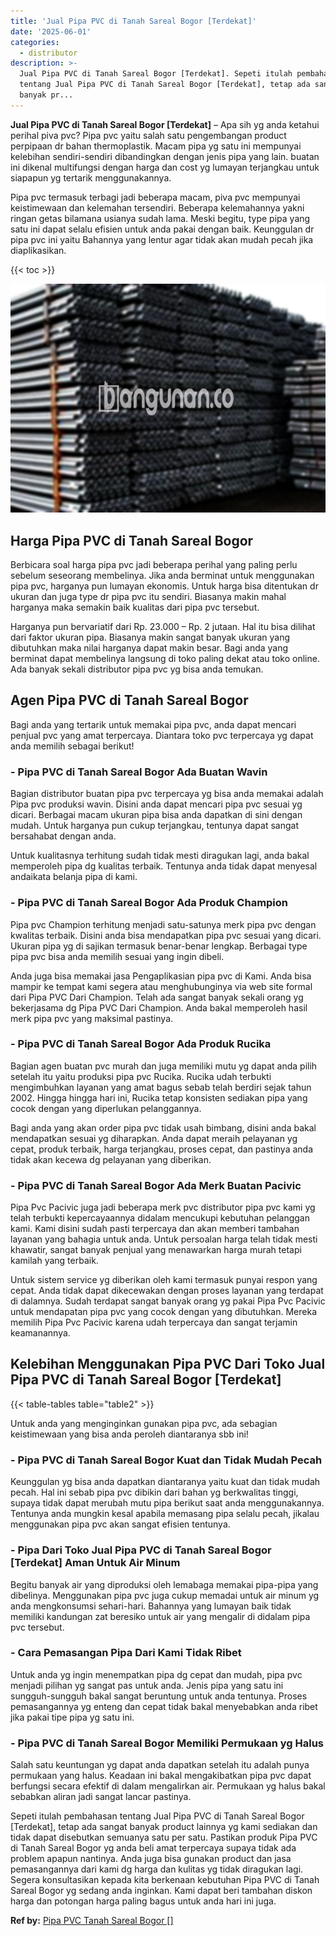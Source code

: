 ```yaml
---
title: 'Jual Pipa PVC di Tanah Sareal Bogor [Terdekat]'
date: '2025-06-01'
categories:
  - distributor
description: >-
  Jual Pipa PVC di Tanah Sareal Bogor [Terdekat]. Sepeti itulah pembahasan
  tentang Jual Pipa PVC di Tanah Sareal Bogor [Terdekat], tetap ada sangat
  banyak pr...
---
```


**Jual Pipa PVC di Tanah Sareal Bogor \[Terdekat\]** – Apa sih yg anda ketahui perihal piva pvc? Pipa pvc yaitu salah satu pengembangan product perpipaan dr bahan thermoplastik. Macam pipa yg satu ini mempunyai kelebihan sendiri-sendiri dibandingkan dengan jenis pipa yang lain. buatan ini dikenal multifungsi dengan harga dan cost yg lumayan terjangkau untuk siapapun yg tertarik menggunakannya.

Pipa pvc termasuk terbagi jadi beberapa macam, piva pvc mempunyai keistimewaan dan kelemahan tersendiri. Beberapa kelemahannya yakni ringan getas bilamana usianya sudah lama. Meski begitu, type pipa yang satu ini dapat selalu efisien untuk anda pakai dengan baik. Keunggulan dr pipa pvc ini yaitu Bahannya yang lentur agar tidak akan mudah pecah jika diaplikasikan.

{{< toc >}}

![Jual Pipa PVC di Tanah Sareal Bogor [Terdekat]](/images/jaul-pipa-pvc-46.png)

## Harga Pipa PVC di Tanah Sareal Bogor

Berbicara soal harga pipa pvc jadi beberapa perihal yang paling perlu sebelum seseorang membelinya. Jika anda berminat untuk menggunakan pipa pvc, harganya pun lumayan ekonomis. Untuk harga bisa ditentukan dr ukuran dan juga type dr pipa pvc itu sendiri. Biasanya makin mahal harganya maka semakin baik kualitas dari pipa pvc tersebut.

Harganya pun bervariatif dari Rp. 23.000 – Rp. 2 jutaan. Hal itu bisa dilihat dari faktor ukuran pipa. Biasanya makin sangat banyak ukuran yang dibutuhkan maka nilai harganya dapat makin besar. Bagi anda yang berminat dapat membelinya langsung di toko paling dekat atau toko online. Ada banyak sekali distributor pipa pvc yg bisa anda temukan.

## Agen Pipa PVC di Tanah Sareal Bogor

Bagi anda yang tertarik untuk memakai pipa pvc, anda dapat mencari penjual pvc yang amat terpercaya. Diantara toko pvc terpercaya yg dapat anda memilih sebagai berikut!

### \- Pipa PVC di Tanah Sareal Bogor Ada Buatan Wavin

Bagian distributor buatan pipa pvc terpercaya yg bisa anda memakai adalah Pipa pvc produksi wavin. Disini anda dapat mencari pipa pvc sesuai yg dicari. Berbagai macam ukuran pipa bisa anda dapatkan di sini dengan mudah. Untuk harganya pun cukup terjangkau, tentunya dapat sangat bersahabat dengan anda.

Untuk kualitasnya terhitung sudah tidak mesti diragukan lagi, anda bakal memperoleh pipa dg kualitas terbaik. Tentunya anda tidak dapat menyesal andaikata belanja pipa di kami.

### \- Pipa PVC di Tanah Sareal Bogor Ada Produk Champion

Pipa pvc Champion terhitung menjadi satu-satunya merk pipa pvc dengan kwalitas terbaik. Disini anda bisa mendapatkan pipa pvc sesuai yang dicari. Ukuran pipa yg di sajikan termasuk benar-benar lengkap. Berbagai type pipa pvc bisa anda memilih sesuai yang ingin dibeli.

Anda juga bisa memakai jasa Pengaplikasian pipa pvc di Kami. Anda bisa mampir ke tempat kami segera atau menghubunginya via web site formal dari Pipa PVC Dari Champion. Telah ada sangat banyak sekali orang yg bekerjasama dg Pipa PVC Dari Champion. Anda bakal memperoleh hasil merk pipa pvc yang maksimal pastinya.

### \- Pipa PVC di Tanah Sareal Bogor Ada Produk Rucika

Bagian agen buatan pvc murah dan juga memiliki mutu yg dapat anda pilih setelah itu yaitu produksi pipa pvc Rucika. Rucika udah terbukti mengimbuhkan layanan yang amat bagus sebab telah berdiri sejak tahun 2002. Hingga hingga hari ini, Rucika tetap konsisten sediakan pipa yang cocok dengan yang diperlukan pelanggannya.

Bagi anda yang akan order pipa pvc tidak usah bimbang, disini anda bakal mendapatkan sesuai yg diharapkan. Anda dapat meraih pelayanan yg cepat, produk terbaik, harga terjangkau, proses cepat, dan pastinya anda tidak akan kecewa dg pelayanan yang diberikan.

### \- Pipa PVC di Tanah Sareal Bogor Ada Merk Buatan Pacivic

Pipa Pvc Pacivic juga jadi beberapa merk pvc distributor pipa pvc kami yg telah terbukti kepercayaannya didalam mencukupi kebutuhan pelanggan kami. Kami disini sudah pasti terpercaya dan akan memberi tambahan layanan yang bahagia untuk anda. Untuk persoalan harga telah tidak mesti khawatir, sangat banyak penjual yang menawarkan harga murah tetapi kamilah yang terbaik.

Untuk sistem service yg diberikan oleh kami termasuk punyai respon yang cepat. Anda tidak dapat dikecewakan dengan proses layanan yang terdapat di dalamnya. Sudah terdapat sangat banyak orang yg pakai Pipa Pvc Pacivic untuk mendapatan pipa pvc yang cocok dengan yang dibutuhkan. Mereka memilih Pipa Pvc Pacivic karena udah terpercaya dan sangat terjamin keamanannya.

## Kelebihan Menggunakan Pipa PVC Dari Toko Jual Pipa PVC di Tanah Sareal Bogor \[Terdekat\]

{{< table-tables table="table2" >}}

Untuk anda yang menginginkan gunakan pipa pvc, ada sebagian keistimewaan yang bisa anda peroleh diantaranya sbb ini!

### \- Pipa PVC di Tanah Sareal Bogor Kuat dan Tidak Mudah Pecah

Keunggulan yg bisa anda dapatkan diantaranya yaitu kuat dan tidak mudah pecah. Hal ini sebab pipa pvc dibikin dari bahan yg berkwalitas tinggi, supaya tidak dapat merubah mutu pipa berikut saat anda menggunakannya. Tentunya anda mungkin kesal apabila memasang pipa selalu pecah, jikalau menggunakan pipa pvc akan sangat efisien tentunya.

### \- Pipa Dari Toko Jual Pipa PVC di Tanah Sareal Bogor \[Terdekat\] Aman Untuk Air Minum

Begitu banyak air yang diproduksi oleh lemabaga memakai pipa-pipa yang dibelinya. Menggunakan pipa pvc juga cukup memadai untuk air minum yg anda mengkonsumsi sehari-hari. Bahannya yang lumayan baik tidak memiliki kandungan zat beresiko untuk air yang mengalir di didalam pipa pvc tersebut.

### \- Cara Pemasangan Pipa Dari Kami Tidak Ribet

Untuk anda yg ingin menempatkan pipa dg cepat dan mudah, pipa pvc menjadi pilihan yg sangat pas untuk anda. Jenis pipa yang satu ini sungguh-sungguh bakal sangat beruntung untuk anda tentunya. Proses pemasangannya yg enteng dan cepat tidak bakal menyebabkan anda ribet jika pakai tipe pipa yg satu ini.

### \- Pipa PVC di Tanah Sareal Bogor Memiliki Permukaan yg Halus

Salah satu keuntungan yg dapat anda dapatkan setelah itu adalah punya permukaan yang halus. Keadaan ini bakal mengakibatkan pipa pvc dapat berfungsi secara efektif di dalam mengalirkan air. Permukaan yg halus bakal sebabkan aliran jadi sangat lancar pastinya.

Sepeti itulah pembahasan tentang Jual Pipa PVC di Tanah Sareal Bogor \[Terdekat\], tetap ada sangat banyak product lainnya yg kami sediakan dan tidak dapat disebutkan semuanya satu per satu. Pastikan produk Pipa PVC di Tanah Sareal Bogor yg anda beli amat terpercaya supaya tidak ada problem apapun nantinya. Anda juga bisa gunakan product dan jasa pemasangannya dari kami dg harga dan kulitas yg tidak diragukan lagi. Segera konsultasikan kepada kita berkenaan kebutuhan Pipa PVC di Tanah Sareal Bogor yg sedang anda inginkan. Kami dapat beri tambahan diskon harga dan potongan harga paling bagus untuk anda hari ini juga.

**Ref by:** [Pipa PVC Tanah Sareal Bogor []](https://id.wikipedia.org/wiki/Pipa)
